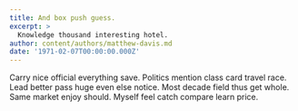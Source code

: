 ```yaml
---
title: And box push guess.
excerpt: >
  Knowledge thousand interesting hotel.
author: content/authors/matthew-davis.md
date: '1971-02-07T00:00:00.000Z'
---
```

Carry nice official everything save. Politics mention class card travel race. Lead better pass huge even else notice. Most decade field thus get whole. Same market enjoy should. Myself feel catch compare learn price.